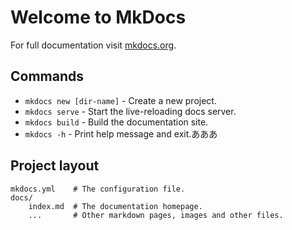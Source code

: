 # Welcome to MkDocs

For full documentation visit [mkdocs.org](https://www.mkdocs.org).

## Commands

* `mkdocs new [dir-name]` - Create a new project.
* `mkdocs serve` - Start the live-reloading docs server.
* `mkdocs build` - Build the documentation site.
* `mkdocs -h` - Print help message and exit.あああ

## Project layout

    mkdocs.yml    # The configuration file.
    docs/
        index.md  # The documentation homepage.
        ...       # Other markdown pages, images and other files.
